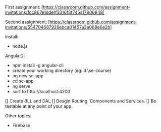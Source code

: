 First assignment:
[https://classroom.github.com/assignment-invitations/fcc867e1dde1f3316f3f745a17906848]

Second assignment:
[https://classroom.github.com/assignment-invitations/554704687926ebca01457a3a068e6e2b]

install:
- node.js


Angular2:
- npm install -g angular-cli
- create your working directory (eg: d:\se-course)
- ng new se-app
- cd se-app
- ng serve
- surf to http://localhost:4200

[] Create BLL and DAL
[] Desgin Routing, Components and Services.
[] Be testable at any point of your app.


Other topics:
- Firebase